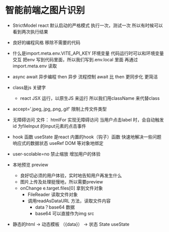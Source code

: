 #  智能前端之图片识别

- StrictModel react 默认启动的严格模式
    执行一次，测试一次 所以有时候可以看到两次执行结果
- 良好的编程风格
    移除不需要的代码 
- 什么是import.meta.env.VITE_API_KEY 环境变量
    代码运行时可以和环境变量交互
    把env 写到代码里面，所以我们写到.env.local 里面 再通过import.meta.env 读取
- async await 异步编程 
    then 
    异步
    流程控制
    await 比 then 更同步化 更简洁
- class是js 关键字
    - react JSX 运行，以原生JS 来运行
    所以我们用className 来代替class
- accept='.jpeg,.jpg,.png,.gif' 限制上传文件类型

- 无障碍访问
    <label htmlFor='fileInput'>文件：</label> htmlFor 实现无障碍访问 
    当用户点击label 时，会自动触发 id 为fileInput 的input元素的点击事件
- hook 函数
    useState 是react 内置的hook（钩子）函数 快速地解决一些问题 响应式的数据状态
    useRef DOM 等对象地绑定
- user-scolable=no 禁止缩放 增加用户的体验

- 本地预览 preview
    - 良好切必须的用户体验，实时地告知用户再发生什么
    - 图片上传及处理挺慢地，所以需要preview
    - onChange
        e.target.files[0] 拿到文件对象
        - FileReader 读取文件对象
        - 调用readAsDataURL 方法，读取文件内容
            - data？base64 数据
            - base64 可以直接作为img src

- 静态的html -> 动态模板 （{data}） -> 状态 State useState